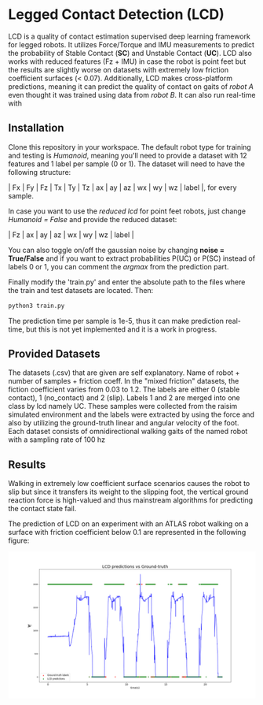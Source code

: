 # Legged Contact Detection (LCD)

LCD is a quality of contact estimation supervised deep learning framework for legged robots. It utilizes Force/Torque and IMU measurements to predict the probability of Stable Contact (**SC**) and Unstable Contact (**UC**). LCD also works with reduced features (Fz + IMU) in case the robot is point feet but the results are slightly worse on datasets with extremely low friction coefficient surfaces (< 0.07). Additionally, LCD makes cross-platform predictions, meaning it can predict the quality of contact on gaits of *robot A* even thought it was trained using data from *robot B*. It can also run real-time with

## Installation

Clone this repository in your workspace. The default robot type for training and testing is *Humanoid*, meaning you'll need to provide a dataset with 12 features and 1 label per sample (0 or 1). The dataset will need to have the following structure:

| Fx | Fy | Fz | Tx | Ty | Tz | ax | ay | az | wx | wy | wz | label |, for every sample.

In case you want to use the *reduced lcd* for point feet robots, just change *Humanoid = False* and provide the reduced dataset:

| Fz | ax | ay | az | wx | wy | wz | label |

You can also toggle on/off the gaussian noise by changing **noise = True/False** and if you want to extract  probabilities P(UC) or P(SC) instead of labels 0 or 1, you can comment the *argmax* from the prediction part.


 Finally modify the 'train.py' and enter the absolute path to the files where the train and test datasets are located. Then:

```bash
python3 train.py
```

The prediction time per sample is 1e-5, thus it can make prediction real-time, but this is not yet implemented and it is a work in progress.


## Provided Datasets

The datasets (.csv) that are given are self explanatory. Name of robot + number of samples + friction coeff. In the "mixed friction" datasets, the fiction coefficient varies from 0.03 to 1.2. The labels are either 0 (stable contact), 1 (no_contact) and 2 (slip). Labels 1 and 2 are merged into one class by lcd namely UC. These samples were collected from the raisim simulated environment and the labels were extracted by using the force and also by utilizing the ground-truth linear and angular velocity of the foot. Each dataset consists of omnidirectional walking gaits of the named robot with a sampling rate of 100 hz



## Results

Walking in extremely low coefficient surface scenarios causes the robot to slip but since it transfers its weight to the slipping foot, the vertical ground reaction force is high-valued and thus mainstream algorithms for predicting the contact state fail.

The prediction of LCD on an experiment with an ATLAS robot walking on a surface with friction coefficient below 0.1 are represented in the following figure:

![Screenshot](src/images/lcdpred.png)
